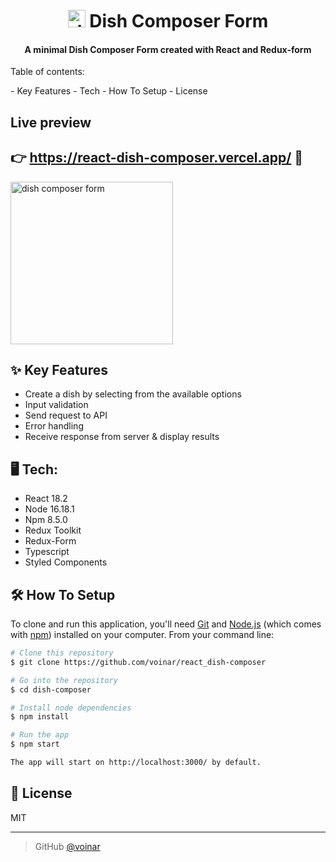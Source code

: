 <h1 align="center">
  <br>
  <img width="28" alt="dish composer form" src="https://user-images.githubusercontent.com/38013623/236681144-a5110252-ebf0-4658-8c1a-8636aeaf5c06.png" /> Dish Composer Form
  <br>
</h1>


<h4 align="center">A minimal Dish Composer Form created with React and Redux-form</h4>

<p align="left">Table of contents:</p>
- Key Features
- Tech
- How To Setup
- License
  <br>


## Live preview
## 👉 https://react-dish-composer.vercel.app/ 👀

<a href="https://react-dish-composer.vercel.app/">
<img width="260" alt="dish composer form" src="https://user-images.githubusercontent.com/38013623/236595859-03461717-0901-46fe-a7b3-669595bb11be.png">
</a>

## ✨ Key Features

* Create a dish by selecting from the available options
* Input validation
* Send request to API
* Error handling
* Receive response from server & display results

## 🖥️ Tech:
* React 18.2
* Node 16.18.1
* Npm 8.5.0
* Redux Toolkit
* Redux-Form
* Typescript
* Styled Components

## 🛠️ How To Setup

To clone and run this application, you'll need [Git](https://git-scm.com) and [Node.js](https://nodejs.org/en/download/) (which comes with [npm](http://npmjs.com)) installed on your computer. From your command line:

```bash
# Clone this repository
$ git clone https://github.com/voinar/react_dish-composer

# Go into the repository
$ cd dish-composer

# Install node dependencies
$ npm install

# Run the app
$ npm start

The app will start on http://localhost:3000/ by default.
```


## 📄 License

MIT

---

> GitHub [@voinar](https://github.com/voinar)

